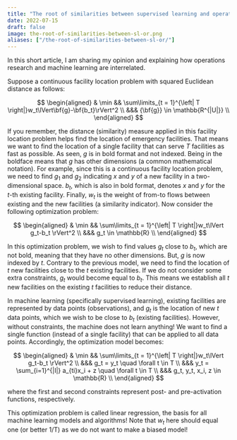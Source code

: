 ```yaml
---
title: "The root of similarities between supervised learning and operations research"
date: 2022-07-15
draft: false
image: the-root-of-similarities-between-sl-or.png
aliases: ["/the-root-of-similarities-between-sl-or/"]
---
```

In this short article, I am sharing my opinion and explaining how operations research and machine learning are interrelated.

Suppose a continuous facility location problem with squared Euclidean distance as follows:

$$
\begin{aligned}
  & \min && \sum\limits_{t = 1}^{\left| T \right|}w_t\lVert\bf{g}-\bf{b_t}\rVert^2 \\
  &&& {\bf{g}} \in \mathbb{R^{|U|}} \\
  \end{aligned}
$$

If you remember, the distance (similarity) measure applied in this facility location problem helps find the location of emergency facilities. That means we want to find the location of a single facility that can serve _T_ facilities as fast as possible. As seen, _g_ is in bold format and not indexed. Being in the boldface means that _g_ has other dimensions (a common mathematical notation). For example, since this is a continuous facility location problem, we need to find $g_1$ and $g_2$ indicating $x$ and $y$ of a new facility in a two-dimensional space. $b_t$, which is also in bold format, denotes _x_ and _y_ for the _t_-th existing facility. Finally, $w_t$ is the weight of from-to flows between existing and the new facilities (a similarity indicator). Now consider the following optimization problem:

$$
\begin{aligned}
  & \min && \sum\limits_{t = 1}^{\left| T \right|}w_t\lVert g_t-b_t \rVert^2 \\
  &&& g_t \in \mathbb{R} \\
  \end{aligned}
$$

In this optimization problem, we wish to find values $g_t$ close to $b_t$, which are not bold, meaning that they have no other dimensions. But, $g$ is now indexed by $t$. Contrary to the previous model, we need to find the location of $t$ new facilities close to the $t$ existing facilities. If we do not consider some extra constraints, $g_t$ would become equal to $b_t$. This means we establish all $t$ new facilities on the existing $t$ facilities to reduce their distance.

In machine learning (specifically supervised learning), existing facilities are represented by data points (observations), and $g_t$ is the location of new $t$ data points, which we wish to be close to $b_t$ (existing facilities). However, without constraints, the machine does not learn anything! We want to find a single function (instead of a single facility) that can be applied to all data points. Accordingly, the optimization model becomes:

$$
\begin{aligned}
  & \min && \sum\limits_{t = 1}^{\left| T \right|}w_t\lVert g_t-b_t \rVert^2 \\
  &&& g_t = y_t \quad \forall t \in T \\
  &&& y_t = \sum_{i=1}^{|I|} a_{ti}x_i + z \quad \forall t \in T \\
  &&& g_t, y_t, x_i, z \in \mathbb{R} \\
  \end{aligned}
$$

where the first and second constraints represent post- and pre-activation functions, respectively.

This optimization problem is called linear regression, the basis for all machine learning models and algorithms! Note that $w_t$ here should equal one (or better 1/T) as we do not want to make a biased model!
